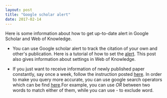 ```yaml
---
layout: post
title: "Google scholar alert"
date: 2017-02-14
---
```


Here is some information about how to get up-to-date alert in Google Scholar and Web of Knowledge.

* You can use Google scholar alert to track the citation of your own and other's publication. Here is a tutorial of how to set the [alert](http://blog.impactstory.org/ultimate-guide-for-articles/). This post also gives information about settings in Web of Knowledge.

* If you just want to receive information of newly published paper constantly, say once a week, follow the instruction posted [here](http://coreyebaker.com/rtphd-how-to-create-google-scholar-alerts-to-stay-up-to-date/). In order to make you query more accurate, you can use google search operators which can be find [here](https://support.google.com/websearch/answer/2466433?visit_id=1-636226326076755127-1370285248&rd=1).For example, you can use *OR* between two words to match either of them, while you can use *-* to exclude word.
